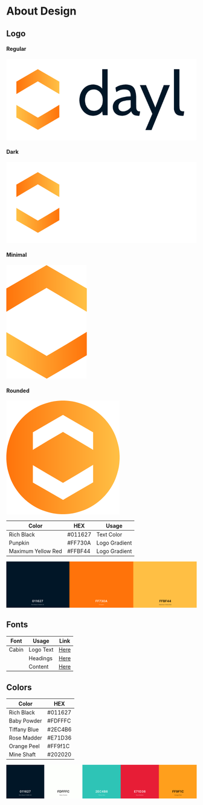 # About Design

## Logo

#### Regular

![Logo](../assets/logo/full/dayl_logo_full.png)

#### Dark

![Logo](../assets/logo/full/dayl_logo_full_dark.png)

#### Minimal

![Logo](../assets/logo/minimal/dayl_logo.png)

#### Rounded 

![Logo](../assets/logo/rounded/dayl_logo_rounded.png)



| Color                 |  HEX	    |  Usage        | 
|---	                |---	    |---	        |
| Rich Black  	        |  #011627	| Text Color    |
| Punpkin     	        |  #FF730A	| Logo Gradient |
| Maximum Yellow Red 	|  #FFBF44  | Logo Gradient |

![Colors](../assets/logo/colors.png)


## Fonts

| Font                  | Usage	        |  Link         | 
|---	                |---	        |---	        |
| Cabin                 | Logo Text     | [Here](https://fonts.google.com/specimen/Cabin?preview.text_type=custom)             |
|                       | Headings      | [Here](#)             |
|                       | Content       | [Here](#)             |

## Colors

| Color         |  HEX	    | 
|---	        |---	    |
| Rich Black  	|  #011627	| 
| Baby Powder  	|  #FDFFFC 	| 
| Tiffany Blue  |  #2EC4B6 	| 
| Rose Madder  	|  #E71D36 	| 
| Orange Peel  	|  #FF9f1C  | 
| Mine Shaft  	|  #202020  | 

![Colors](../assets/colors.png)

